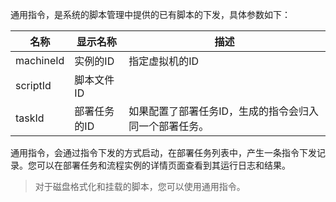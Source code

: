通用指令，是系统的脚本管理中提供的已有脚本的下发，具体参数如下：

| 名称              | 显示名称    | 描述                           |
| --------------- | ------- | ---------------------------- |
| machineId       | 实例的ID   | 指定虚拟机的ID                     |
| scriptId        | 脚本文件ID  |                              |
| taskId          | 部署任务的ID | 如果配置了部署任务ID，生成的指令会归入同一个部署任务。 |

通用指令，会通过指令下发的方式启动，在部署任务列表中，产生一条指令下发记录。您可以在部署任务和流程实例的详情页面查看到其运行日志和结果。

> 对于磁盘格式化和挂载的脚本，您可以使用通用指令。